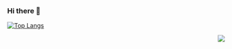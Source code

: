 ### Hi there 👋

<!--
**ltfred/ltfred** is a ✨ _special_ ✨ repository because its `README.md` (this file) appears on your GitHub profile.

Here are some ideas to get you started:

- 🔭 I’m currently working on ...
- 🌱 I’m currently learning ...
- 👯 I’m looking to collaborate on ...
- 🤔 I’m looking for help with ...
- 💬 Ask me about ...
- 📫 How to reach me: ...
- 😄 Pronouns: ...
- ⚡ Fun fact: ...
-->
[![Top Langs](https://github-readme-stats.vercel.app/api/top-langs/?username=ltfred&layout=compact)](https://github.com/anuraghazra/github-readme-stats)

<img align="right" src="https://github-readme-stats.vercel.app/api?username=ltfred&show_icons=true&icon_color=CE1D2D&text_color=718096&bg_color=ffffff&hide_title=true" />
